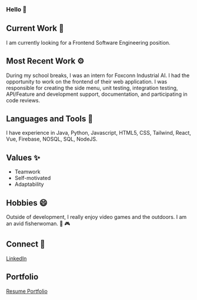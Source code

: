 ### Hello 👋

## Current Work 👀
I am currently looking for a Frontend Software Engineering position.

## Most Recent Work ⚙️
During my school breaks, I was an intern for Foxconn Industrial AI. I had the opportunity to work on the frontend of their web application. I was responsible for creating the side menu, unit testing, integration testing, API/Feature and development support, documentation, and participating in code reviews. 

## Languages and Tools 🧰
I have experience in Java, Python, Javascript, HTML5, CSS, Tailwind, React, Vue, Firebase, NOSQL, SQL, NodeJS. 

## Values ✨
- Teamwork
- Self-motivated 
- Adaptability 

## Hobbies 😄
Outside of development, I really enjoy video games and the outdoors. I am an avid fisherwoman. 🎣 🎮

## Connect 🤝
[LinkedIn](https://www.linkedin.com/in/sarena-darbutas/)

## Portfolio
[Resume Portfolio](https://sarenadarbutas.github.io/)

